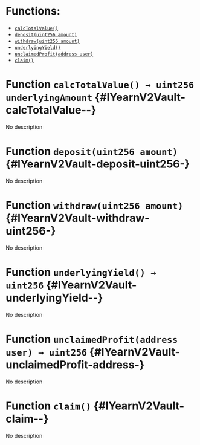 

# Functions:
- [`calcTotalValue()`](#IYearnV2Vault-calcTotalValue--)
- [`deposit(uint256 amount)`](#IYearnV2Vault-deposit-uint256-)
- [`withdraw(uint256 amount)`](#IYearnV2Vault-withdraw-uint256-)
- [`underlyingYield()`](#IYearnV2Vault-underlyingYield--)
- [`unclaimedProfit(address user)`](#IYearnV2Vault-unclaimedProfit-address-)
- [`claim()`](#IYearnV2Vault-claim--)


# Function `calcTotalValue() → uint256 underlyingAmount` {#IYearnV2Vault-calcTotalValue--}
No description
# Function `deposit(uint256 amount)` {#IYearnV2Vault-deposit-uint256-}
No description
# Function `withdraw(uint256 amount)` {#IYearnV2Vault-withdraw-uint256-}
No description
# Function `underlyingYield() → uint256` {#IYearnV2Vault-underlyingYield--}
No description
# Function `unclaimedProfit(address user) → uint256` {#IYearnV2Vault-unclaimedProfit-address-}
No description
# Function `claim()` {#IYearnV2Vault-claim--}
No description

